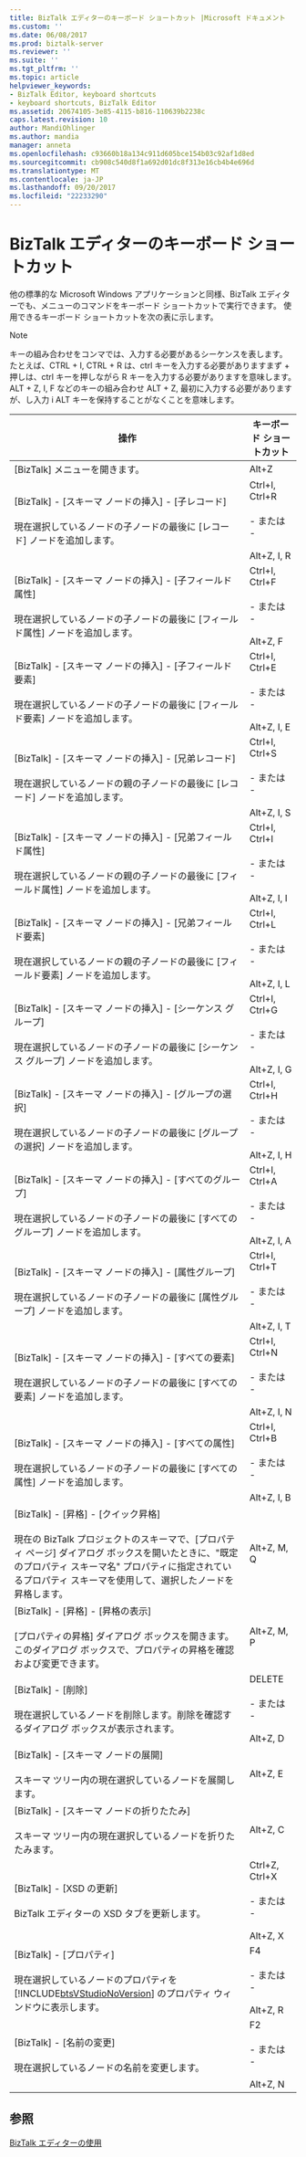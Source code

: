 ```yaml
---
title: BizTalk エディターのキーボード ショートカット |Microsoft ドキュメント
ms.custom: ''
ms.date: 06/08/2017
ms.prod: biztalk-server
ms.reviewer: ''
ms.suite: ''
ms.tgt_pltfrm: ''
ms.topic: article
helpviewer_keywords:
- BizTalk Editor, keyboard shortcuts
- keyboard shortcuts, BizTalk Editor
ms.assetid: 20674105-3e85-4115-b816-110639b2238c
caps.latest.revision: 10
author: MandiOhlinger
ms.author: mandia
manager: anneta
ms.openlocfilehash: c93660b18a134c911d605bce154b03c92af1d8ed
ms.sourcegitcommit: cb908c540d8f1a692d01dc8f313e16cb4b4e696d
ms.translationtype: MT
ms.contentlocale: ja-JP
ms.lasthandoff: 09/20/2017
ms.locfileid: "22233290"
---
```

# <a name="biztalk-editor-keyboard-shortcuts"></a>BizTalk エディターのキーボード ショートカット
他の標準的な Microsoft Windows アプリケーションと同様、BizTalk エディターでも、メニューのコマンドをキーボード ショートカットで実行できます。 使用できるキーボード ショートカットを次の表に示します。  
  
> [!NOTE]
>  キーの組み合わせをコンマでは、入力する必要があるシーケンスを表します。 たとえば、CTRL + I, CTRL + R は、ctrl キーを入力する必要がありますまず + 押しは、ctrl キーを押しながら R キーを入力する必要がありますを意味します。 ALT + Z, I, F などのキーの組み合わせ ALT + Z, 最初に入力する必要がありますが、し入力 i ALT キーを保持することがなくことを意味します。  
  
|操作|キーボード ショートカット|  
|------------|-----------------------|  
|[BizTalk] メニューを開きます。|Alt+Z||  
|[BizTalk] - [スキーマ ノードの挿入] - [子レコード]<br /><br /> 現在選択しているノードの子ノードの最後に [レコード] ノードを追加します。|Ctrl+I, Ctrl+R<br /><br /> - または -<br /><br /> Alt+Z, I, R|  
|[BizTalk] - [スキーマ ノードの挿入] - [子フィールド属性]<br /><br /> 現在選択しているノードの子ノードの最後に [フィールド属性] ノードを追加します。|Ctrl+I, Ctrl+F<br /><br /> - または -<br /><br /> Alt+Z, F|  
|[BizTalk] - [スキーマ ノードの挿入] - [子フィールド要素]<br /><br /> 現在選択しているノードの子ノードの最後に [フィールド要素] ノードを追加します。|Ctrl+I, Ctrl+E<br /><br /> - または -<br /><br /> Alt+Z, I, E|  
|[BizTalk] - [スキーマ ノードの挿入] - [兄弟レコード]<br /><br /> 現在選択しているノードの親の子ノードの最後に [レコード] ノードを追加します。|Ctrl+I, Ctrl+S<br /><br /> - または -<br /><br /> Alt+Z, I, S|  
|[BizTalk] - [スキーマ ノードの挿入] - [兄弟フィールド属性]<br /><br /> 現在選択しているノードの親の子ノードの最後に [フィールド属性] ノードを追加します。|Ctrl+I, Ctrl+I<br /><br /> - または -<br /><br /> Alt+Z, I, I|  
|[BizTalk] - [スキーマ ノードの挿入] - [兄弟フィールド要素]<br /><br /> 現在選択しているノードの親の子ノードの最後に [フィールド要素] ノードを追加します。|Ctrl+I, Ctrl+L<br /><br /> - または -<br /><br /> Alt+Z, I, L|  
|[BizTalk] - [スキーマ ノードの挿入] - [シーケンス グループ]<br /><br /> 現在選択しているノードの子ノードの最後に [シーケンス グループ] ノードを追加します。|Ctrl+I, Ctrl+G<br /><br /> - または -<br /><br /> Alt+Z, I, G|  
|[BizTalk] - [スキーマ ノードの挿入] - [グループの選択]<br /><br /> 現在選択しているノードの子ノードの最後に [グループの選択] ノードを追加します。|Ctrl+I, Ctrl+H<br /><br /> - または -<br /><br /> Alt+Z, I, H|  
|[BizTalk] - [スキーマ ノードの挿入] - [すべてのグループ]<br /><br /> 現在選択しているノードの子ノードの最後に [すべてのグループ] ノードを追加します。|Ctrl+I, Ctrl+A<br /><br /> - または -<br /><br /> Alt+Z, I, A|  
|[BizTalk] - [スキーマ ノードの挿入] - [属性グループ]<br /><br /> 現在選択しているノードの子ノードの最後に [属性グループ] ノードを追加します。|Ctrl+I, Ctrl+T<br /><br /> - または -<br /><br /> Alt+Z, I, T|  
|[BizTalk] - [スキーマ ノードの挿入] - [すべての要素]<br /><br /> 現在選択しているノードの子ノードの最後に [すべての要素] ノードを追加します。|Ctrl+I, Ctrl+N<br /><br /> - または -<br /><br /> Alt+Z, I, N|  
|[BizTalk] - [スキーマ ノードの挿入] - [すべての属性]<br /><br /> 現在選択しているノードの子ノードの最後に [すべての属性] ノードを追加します。|Ctrl+I, Ctrl+B<br /><br /> - または -<br /><br /> Alt+Z, I, B|  
|[BizTalk] - [昇格] - [クイック昇格]<br /><br /> 現在の BizTalk プロジェクトのスキーマで、[プロパティ ページ] ダイアログ ボックスを開いたときに、"既定のプロパティ スキーマ名" プロパティに指定されているプロパティ スキーマを使用して、選択したノードを昇格します。|Alt+Z, <localizedText>M</localizedText>, <localizedText>Q</localizedText>|  
|[BizTalk] - [昇格] - [昇格の表示]<br /><br /> [プロパティの昇格] ダイアログ ボックスを開きます。このダイアログ ボックスで、プロパティの昇格を確認および変更できます。|Alt+Z, <localizedText>M</localizedText>, <localizedText>P</localizedText>|  
|[BizTalk] - [削除]<br /><br /> 現在選択しているノードを削除します。削除を確認するダイアログ ボックスが表示されます。|DELETE<br /><br /> - または -<br /><br /> Alt+Z, D|  
|[BizTalk] - [スキーマ ノードの展開]<br /><br /> スキーマ ツリー内の現在選択しているノードを展開します。|Alt+Z, E|  
|[BizTalk] - [スキーマ ノードの折りたたみ]<br /><br /> スキーマ ツリー内の現在選択しているノードを折りたたみます。|Alt+Z, C|  
|[BizTalk] - [XSD の更新]<br /><br /> BizTalk エディターの XSD タブを更新します。|Ctrl+Z, Ctrl+X<br /><br /> - または -<br /><br /> Alt+Z, X|  
|[BizTalk] - [プロパティ]<br /><br /> 現在選択しているノードのプロパティを [!INCLUDE[btsVStudioNoVersion](../includes/btsvstudionoversion-md.md)] のプロパティ ウィンドウに表示します。|F4<br /><br /> - または -<br /><br /> Alt+Z, R|  
|[BizTalk] - [名前の変更]<br /><br /> 現在選択しているノードの名前を変更します。|F2<br /><br /> - または -<br /><br /> Alt+Z, N|  
  
## <a name="see-also"></a>参照  
 [BizTalk エディターの使用](../core/using-biztalk-editor.md)